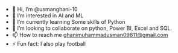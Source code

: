 - 👋 Hi, I’m @usmanghani-10
- 👀 I’m interested in AI and ML
- 🌱 I’m currently learning Some skills of Python 
- 💞️ I’m looking to collaborate on python, Power BI, Excel and SQL.
- 📫 How to reach me ghanimuhammadusman09811@gmail.com
- ⚡ Fun fact: I also play football 


